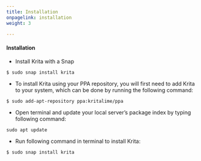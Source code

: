 ```yaml
---
title: Installation
onpagelink: installation
weight: 3

---
```


#### **Installation**

- Install Krita with a Snap

```
$ sudo snap install krita
```

- To install Krita using your PPA repository, you will first need to add Krita to your system, which can be done by running the following command:

```
$ sudo add-apt-repository ppa:kritalime/ppa
```

- Open terminal and update your local server’s package index by typing following command:
  
```
sudo apt update
```

- Run following command in terminal to install Krita:

```
$ sudo snap install krita
```